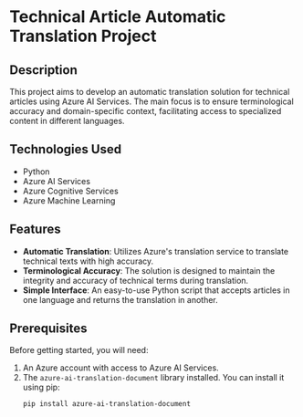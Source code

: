 # Technical Article Automatic Translation Project

## Description

This project aims to develop an automatic translation solution for technical articles using Azure AI Services. The main focus is to ensure terminological accuracy and domain-specific context, facilitating access to specialized content in different languages.

## Technologies Used

- Python
- Azure AI Services
- Azure Cognitive Services
- Azure Machine Learning

## Features

- **Automatic Translation**: Utilizes Azure's translation service to translate technical texts with high accuracy.
- **Terminological Accuracy**: The solution is designed to maintain the integrity and accuracy of technical terms during translation.
- **Simple Interface**: An easy-to-use Python script that accepts articles in one language and returns the translation in another.

## Prerequisites

Before getting started, you will need:

1. An Azure account with access to Azure AI Services.
2. The `azure-ai-translation-document` library installed. You can install it using pip:
   ```bash
   pip install azure-ai-translation-document
